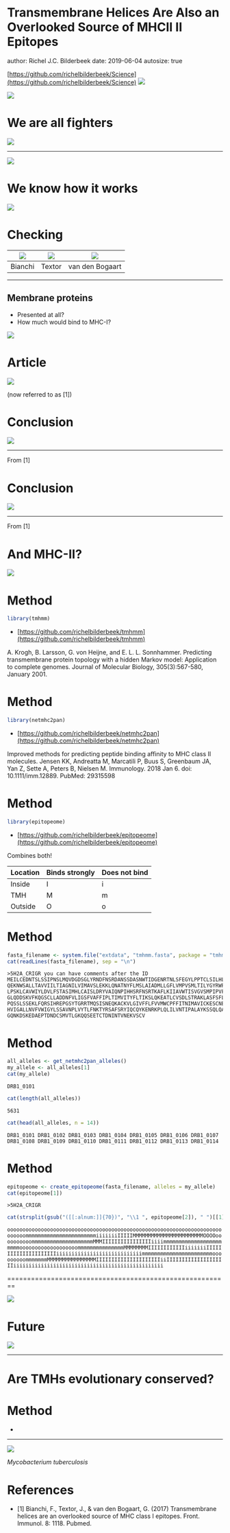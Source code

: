 Transmembrane Helices Are Also an Overlooked Source of MHCII II Epitopes
========================================================
author: Richel J.C. Bilderbeek
date: 2019-06-04
autosize: true


<style>
.reveal h2 {
   font-size: 3.0em
}
.reveal h3 {
   font-size: 2.5em
}
.reveal li {
   font-size: 1.25em
}

.reveal table {
   margin-bottom: 1em;
   font-size: 1.25em
}

</style>

[https://github.com/richelbilderbeek/Science](https://github.com/richelbilderbeek/Science) ![](CC-BY-NC-SA.png)

![](footer_50.png)

We are all fighters
========================================================

![](dr_mario.png)

***

![](virus_bros.jpg)

We know how it works
========================================================

![](mhc1_antigen_presentation.png)

Checking
========================================================

![](frans.jpg)|![](johannes.jpg)|![](geert.png)
---|---|---
Bianchi|Textor|van den Bogaart

***

## Membrane proteins

 * Presented at all?
 * How much would bind to MHC-I?

![](tmh_50.jpg)

Article
========================================================

![](article.png)

(now referred to as [1])

Conclusion
========================================================

![](fig_5.jpg)

***

From [1]

Conclusion
========================================================

![](fig_1_a.jpg)

***

From [1]

And MHC-II?
========================================================

![](mhc1_and_mhc2_presentation_150.png)

Method
========================================================


```r
library(tmhmm)
```

 * [https://github.com/richelbilderbeek/tmhmm](https://github.com/richelbilderbeek/tmhmm)


A. Krogh, B. Larsson, G. von Heijne, and E. L. L. Sonnhammer. Predicting transmembrane protein topology with a hidden Markov model: Application to complete genomes. Journal of Molecular Biology, 305(3):567-580, January 2001.

Method
========================================================


```r
library(netmhc2pan)
```

 * [https://github.com/richelbilderbeek/netmhc2pan](https://github.com/richelbilderbeek/netmhc2pan)


Improved methods for predicting peptide binding affinity to MHC class II molecules. Jensen KK, Andreatta M, Marcatili P, Buus S, Greenbaum JA, Yan Z, Sette A, Peters B, Nielsen M. Immunology. 2018 Jan 6. doi: 10.1111/imm.12889. PubMed: 29315598

Method
========================================================


```r
library(epitopeome)
```

 * [https://github.com/richelbilderbeek/epitopeome](https://github.com/richelbilderbeek/epitopeome)

Combines both!

Location|Binds strongly|Does not bind
-------|-------|----
Inside |I|i
TMH    |M|m
Outside|O|o

Method
========================================================


```r
fasta_filename <- system.file("extdata", "tmhmm.fasta", package = "tmhmm")
cat(readLines(fasta_filename), sep = "\n")
```

```
>5H2A_CRIGR you can have comments after the ID
MEILCEDNTSLSSIPNSLMQVDGDSGLYRNDFNSRDANSSDASNWTIDGENRTNLSFEGYLPPTCLSILHL
QEKNWSALLTAVVIILTIAGNILVIMAVSLEKKLQNATNYFLMSLAIADMLLGFLVMPVSMLTILYGYRWP
LPSKLCAVWIYLDVLFSTASIMHLCAISLDRYVAIQNPIHHSRFNSRTKAFLKIIAVWTISVGVSMPIPVF
GLQDDSKVFKQGSCLLADDNFVLIGSFVAFFIPLTIMVITYFLTIKSLQKEATLCVSDLSTRAKLASFSFL
PQSSLSSEKLFQRSIHREPGSYTGRRTMQSISNEQKACKVLGIVFFLFVVMWCPFFITNIMAVICKESCNE
HVIGALLNVFVWIGYLSSAVNPLVYTLFNKTYRSAFSRYIQCQYKENRKPLQLILVNTIPALAYKSSQLQA
GQNKDSKEDAEPTDNDCSMVTLGKQQSEETCTDNINTVNEKVSCV
```

Method
========================================================


```r
all_alleles <- get_netmhc2pan_alleles()
my_allele <- all_alleles[1]
cat(my_allele)
```

```
DRB1_0101
```

```r
cat(length(all_alleles))
```

```
5631
```

```r
cat(head(all_alleles, n = 14))
```

```
DRB1_0101 DRB1_0102 DRB1_0103 DRB1_0104 DRB1_0105 DRB1_0106 DRB1_0107 DRB1_0108 DRB1_0109 DRB1_0110 DRB1_0111 DRB1_0112 DRB1_0113 DRB1_0114
```

Method
========================================================


```r
epitopeome <- create_epitopeome(fasta_filename, alleles = my_allele)
cat(epitopeome[1])
```

```
>5H2A_CRIGR
```

```r
cat(strsplit(gsub("([[:alnum:]]{70})", "\\1 ", epitopeome[2]), " ")[[1]])
```

```
oooooooooooooooooooooooooooooooooooooooooooooooooooooooooooooooooooooo oooooommmmmmmmmmmmmmmmmmmmmmmiiiiiiiIIIIIMMMMMMMMMMMMMMMMMMMMMMMOOOOoo oooooooommmmmmmmmmmmmmmmmmmmMMMIIIIIIIIIIIIIIIIiiiimmmmmmmmmmmmmmmmmmm mmmmooooooooooooooooooommmmmmmmmmmmmmmMMMMMMMMIIIIIIIIIIIIiiiiiiiIIIII IIIIIIIIIIIIIIIIiiiiiiiiiiiiiiiiiiiiiiiiiiiimmmmmmmmmmmmmmmmmmmmmmmooo oooooommmmmmmMMMMMMMMMMMMMMMMIIIIIIIIIIIIIIIIIIIIIiiIIIIIIIIIIIIIIIIII IIiiiiiiiiiiiiiiiiiiiiiiiiiiiiiiiiiiiiiiiiiiiiiiiii
```

========================================================

![](figure_1_5_33.png)


Future
========================================================

![](Darwin_Tree_1837_50.png)

***

# Are TMHs evolutionary conserved?

Method
========================================================

 *

***

![](Mycobacterium_tuberculosis_8438_lores.jpg)

*Mycobacterium tuberculosis*

References
========================================================

 * [1] Bianchi, F., Textor, J., & van den Bogaart, G. (2017) Transmembrane helices are an overlooked source of MHC class I epitopes. Front. Immunol. 8: 1118. Pubmed.
